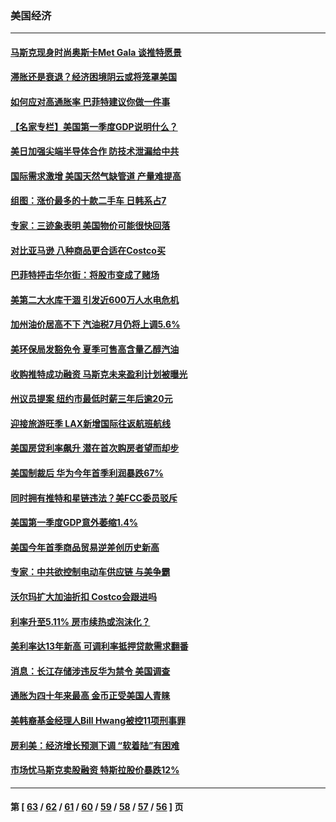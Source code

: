 ### 美国经济
---
#### [马斯克现身时尚奥斯卡Met Gala 谈推特愿景](../../pages/ncid1078158/n13726328.md) 
#### [滞胀还是衰退？经济困境阴云或将笼罩美国](../../pages/ncid1078158/n13726114.md) 
#### [如何应对高通胀率 巴菲特建议你做一件事](../../pages/ncid1078158/n13725711.md) 
#### [【名家专栏】美国第一季度GDP说明什么？](../../pages/ncid1078158/n13725561.md) 
#### [美日加强尖端半导体合作 防技术泄漏给中共](../../pages/ncid1078158/n13725683.md) 
#### [国际需求激增 美国天然气缺管道 产量难提高](../../pages/ncid1078158/n13725419.md) 
#### [组图：涨价最多的十款二手车 日韩系占7](../../pages/ncid1078158/n13721872.md) 
#### [专家：三迹象表明 美国物价可能很快回落](../../pages/ncid1078158/n13724887.md) 
#### [对比亚马逊 八种商品更合适在Costco买](../../pages/ncid1078158/n13722746.md) 
#### [巴菲特抨击华尔街：将股市变成了赌场](../../pages/ncid1078158/n13724368.md) 
#### [美第二大水库干涸 引发近600万人水电危机](../../pages/ncid1078158/n13724250.md) 
#### [加州油价居高不下 汽油税7月仍将上调5.6%](../../pages/ncid1078158/n13723753.md) 
#### [美环保局发豁免令 夏季可售高含量乙醇汽油](../../pages/ncid1078158/n13723630.md) 
#### [收购推特成功融资 马斯克未来盈利计划被曝光](../../pages/ncid1078158/n13723526.md) 
#### [州议员提案 纽约市最低时薪三年后逾20元](../../pages/ncid1078158/n13723070.md) 
#### [迎接旅游旺季 LAX新增国际往返航班航线](../../pages/ncid1078158/n13722824.md) 
#### [美国房贷利率飙升 潜在首次购房者望而却步](../../pages/ncid1078158/n13722721.md) 
#### [美国制裁后 华为今年首季利润暴跌67%](../../pages/ncid1078158/n13722751.md) 
#### [同时拥有推特和星链违法？美FCC委员驳斥](../../pages/ncid1078158/n13722679.md) 
#### [美国第一季度GDP意外萎缩1.4%](../../pages/ncid1078158/n13722625.md) 
#### [美国今年首季商品贸易逆差创历史新高](../../pages/ncid1078158/n13722368.md) 
#### [专家：中共欲控制电动车供应链 与美争霸](../../pages/ncid1078158/n13722161.md) 
#### [沃尔玛扩大加油折扣 Costco会跟进吗](../../pages/ncid1078158/n13722105.md) 
#### [利率升至5.11% 房市续热或泡沫化？](../../pages/ncid1078158/n13721966.md) 
#### [美利率达13年新高 可调利率抵押贷款需求翻番](../../pages/ncid1078158/n13722042.md) 
#### [消息：长江存储涉违反华为禁令 美国调查](../../pages/ncid1078158/n13721928.md) 
#### [通胀为四十年来最高 金币正受美国人青睐](../../pages/ncid1078158/n13721830.md) 
#### [美韩裔基金经理人Bill Hwang被控11项刑事罪](../../pages/ncid1078158/n13721871.md) 
#### [房利美：经济增长预测下调 “软着陆”有困难](../../pages/ncid1078158/n13721513.md) 
#### [市场忧马斯克卖股融资 特斯拉股价暴跌12%](../../pages/ncid1078158/n13721391.md) 

---
#### 第 [ [63](./63.md) / [62](./62.md) / [61](./61.md) / [60](./60.md) / [59](./59.md) / [58](./58.md) / [57](./57.md) / [56](./56.md) ] 页
